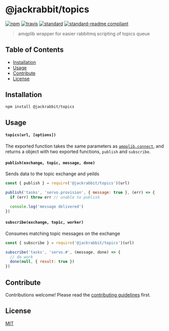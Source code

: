 # @jackrabbit/topics

[![npm][npm-image]][npm-url]
[![travis][travis-image]][travis-url]
[![standard][standard-image]][standard-url]
[![standard-readme compliant][standard-readme-image]][standard-readme-url]

[npm-image]: https://img.shields.io/npm/v/@jackrabbit/topics.svg?style=flat-square
[npm-url]: https://www.npmjs.com/package/@jackrabbit/topics
[travis-image]: https://img.shields.io/travis/jackboberg/rabbit-topics/master.svg?style=flat-square
[travis-url]: https://travis-ci.org/jackboberg/rabbit-topics
[standard-image]: https://img.shields.io/badge/code%20style-mod--standard-green.svg?style=flat-square
[standard-url]: http://npm.im/@modulus/standard
[standard-readme-image]: https://img.shields.io/badge/standard--readme-OK-green.svg?style=flat-square
[standard-readme-url]: https://github.com/RichardLitt/standard-readme

> amqplib wrapper for easier rabbitmq scripting of topics queue

## Table of Contents

- [Installation](#installation)
- [Usage](#usage)
- [Contribute](#contribute)
- [License](#license)

## Installation

```sh
npm install @jackrabbit/topics
```

## Usage

#### `topics(url, [options])`

The exported function takes the same parameters as [`amqplib.connect`][amqplib],
and returns a object with two exported functions, `publish` and `subscribe`.

#### `publish(exchange, topic, message, done)`

Sends data to the topic exchange and yeilds

```js
const { publish } = require('@jackrabbit/topics')(url)

publish('tasks', 'servo.provision', { message: true }, (err) => {
  if (err) throw err // unable to publish

  console.log('message delivered')
})
```

#### `subscribe(exchange, topic, worker)`

Consumes matching topic messages on the exchange

```js
const { subscribe } = require('@jackrabbit/topics')(url)

subscribe('tasks', 'servo.#', (message, done) => {
  // do work
  done(null, { result: true })
})
```

## Contribute

Contributions welcome! Please read the [contributing guidelines](CONTRIBUTING.md) first.

## License

[MIT](LICENSE.md)

[amqplib]: http://www.squaremobius.net/amqp.node/channel_api.html#connect
